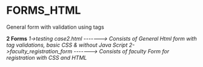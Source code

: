 # FORMS_HTML
General form with validation using tags 

**2 Forms**
    *1->testing case2.html         -------> Consists of General Html form with tag validations, basic CSS & without Java Script
    2->faculty_registration_form  -------> Consists of faculty Form for registration with CSS and HTML*
